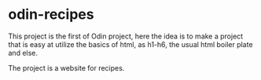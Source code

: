 # odin-recipes
This project is the first of Odin project, here the idea is to make a project that is easy at utilize the basics of html, as h1-h6, the usual html boiler plate and else.

The project is a website for recipes.